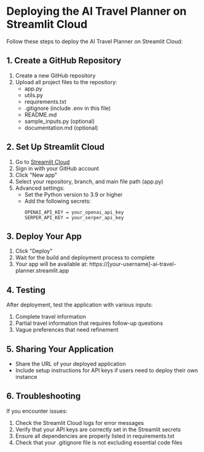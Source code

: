 # Deploying the AI Travel Planner on Streamlit Cloud

Follow these steps to deploy the AI Travel Planner on Streamlit Cloud:

## 1. Create a GitHub Repository

1. Create a new GitHub repository
2. Upload all project files to the repository:
   - app.py
   - utils.py
   - requirements.txt
   - .gitignore (include .env in this file)
   - README.md
   - sample_inputs.py (optional)
   - documentation.md (optional)

## 2. Set Up Streamlit Cloud

1. Go to [Streamlit Cloud](https://streamlit.io/cloud)
2. Sign in with your GitHub account
3. Click "New app"
4. Select your repository, branch, and main file path (app.py)
5. Advanced settings:
   - Set the Python version to 3.9 or higher
   - Add the following secrets:
     ```
     OPENAI_API_KEY = your_openai_api_key
     SERPER_API_KEY = your_serper_api_key
     ```

## 3. Deploy Your App

1. Click "Deploy"
2. Wait for the build and deployment process to complete
3. Your app will be available at: https://[your-username]-ai-travel-planner.streamlit.app

## 4. Testing

After deployment, test the application with various inputs:
1. Complete travel information
2. Partial travel information that requires follow-up questions
3. Vague preferences that need refinement

## 5. Sharing Your Application

- Share the URL of your deployed application
- Include setup instructions for API keys if users need to deploy their own instance

## 6. Troubleshooting

If you encounter issues:
1. Check the Streamlit Cloud logs for error messages
2. Verify that your API keys are correctly set in the Streamlit secrets
3. Ensure all dependencies are properly listed in requirements.txt
4. Check that your .gitignore file is not excluding essential code files 